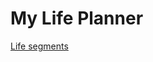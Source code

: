# My Life Planner

[Life segments](My%20Life%20Planner%2020d162ab70488073b243d9cc41a9bb5e/Life%20segments%2020d162ab704880ab9096c34d2b50a6be.csv)